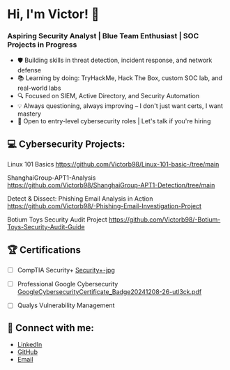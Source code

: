 # Hi, I'm Victor! 👋

### Aspiring Security Analyst | Blue Team Enthusiast | SOC Projects in Progress

- 🛡️ Building skills in threat detection, incident response, and network defense
- 📚 Learning by doing: TryHackMe, Hack The Box, custom SOC lab, and real-world labs
- 🔍 Focused on SIEM, Active Directory, and Security Automation
- 💡 Always questioning, always improving – I don't just want certs, I want mastery
- 💼 Open to entry-level cybersecurity roles | Let's talk if you're hiring

## 💻 Cybersecurity Projects:
Linux 101 Basics https://github.com/Victorb98/Linux-101-basic-/tree/main

ShanghaiGroup-APT1-Analysis https://github.com/Victorb98/ShanghaiGroup-APT1-Detection/tree/main

Detect & Dissect: Phishing Email Analysis in Action https://github.com/Victorb98/-Phishing-Email-Investigation-Project

Botium Toys Security Audit Project https://github.com/Victorb98/-Botium-Toys-Security-Audit-Guide

      

## 🏆 Certifications

- [ ]  CompTIA Security+ 
 [Security+-jpg](https://github.com/user-attachments/assets/dc655823-6562-462b-9e6b-3370c0fc7f73)


- [ ]  Professional Google Cybersecurity [GoogleCybersecurityCertificate_Badge20241208-26-utl3ck.pdf](https://github.com/user-attachments/files/21394497/GoogleCybersecurityCertificate_Badge20241208-26-utl3ck.pdf)

- [ ]  Qualys Vulnerability Management


## 👋 Connect with me:

- [LinkedIn](https://linkedin.com/in/your_linkedin_profile_url_here)
- [GitHub](https://github.com/Victorb98)
- [Email](victorbabatunde1234@gmail.com)



